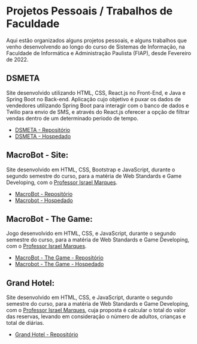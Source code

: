 # Projetos Pessoais / Trabalhos de Faculdade

  Aqui estão organizados alguns projetos pessoais, e alguns trabalhos que venho desenvolvendo ao longo do curso de Sistemas de Informação, na Faculdade de Informática e Administração Paulista (FIAP), desde Fevereiro de 2022.
  
## DSMETA
  Site desenvolvido utilizando HTML, CSS, React.js no Front-End, e Java e Spring Boot no Back-end.
  Aplicação cujo objetivo é puxar os dados de vendedores utilizando Spring Boot para interagir com o banco de dados e Twilio para envio de SMS, e através do React.js oferecer a opção de filtrar vendas dentro de um determinado periodo de tempo.
 
- [DSMETA - Repositório](https://github.com/bzr-lipe/projetoSpring-React)
- [DSMETA - Hospedado](https://macrobot.netlify.app/)

## MacroBot - Site:
  Site desenvolvido em HTML, CSS, Bootstrap e JavaScript, durante o segundo semestre do curso, para a matéria de Web Standards e Game Developing, com o [Professor Israel Marques](https://www.linkedin.com/in/israel-marques-cajai-junior-73b592238/).

- [MacroBot - Repositório](https://github.com/bzr-lipe/MacroBot) 
- [Macrobot - Hospedado](https://macrobot.netlify.app/)

## MacroBot - The Game:
  Jogo desenvolvido em HTML, CSS, e JavaScript, durante o segundo semestre do curso, para a matéria de Web Standards e Game Developing, com o [Professor Israel Marques](https://www.linkedin.com/in/israel-marques-cajai-junior-73b592238/).

- [MacroBot - The Game - Repositório](https://github.com/bzr-lipe/MacroBotGAME)
- [Macrobot - The Game - Hospedado](https://macrobot-game.netlify.app/)

## Grand Hotel:
  Site desenvolvido em HTML, CSS, e JavaScript, durante o segundo semestre do curso, para a matéria de Web Standards e Game Developing, com o [Professor Israel Marques](https://www.linkedin.com/in/israel-marques-cajai-junior-73b592238/), cuja proposta é calcular o total do valor das reservas, levando em consideração o número de adultos, crianças e total de diárias.

- [Grand Hotel - Repositório](https://github.com/bzr-lipe/inclitum)



